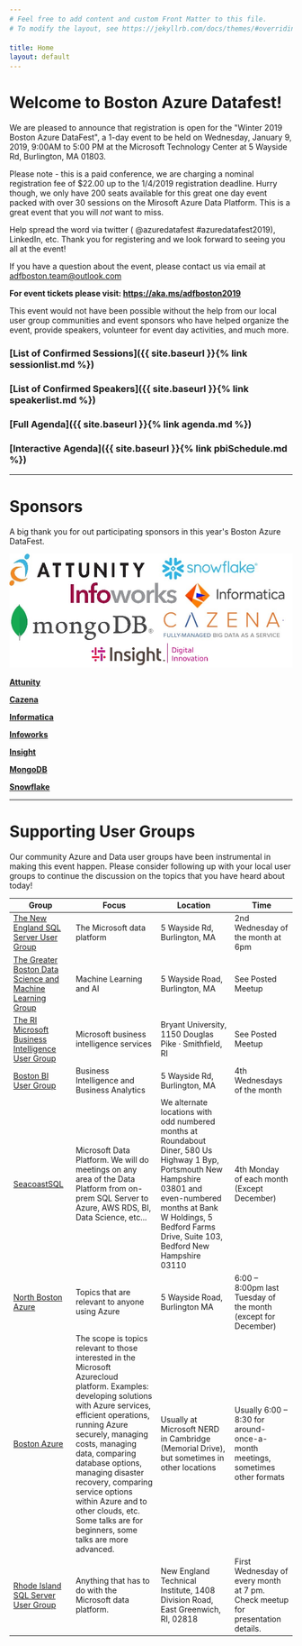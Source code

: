 ```yaml
---
# Feel free to add content and custom Front Matter to this file.
# To modify the layout, see https://jekyllrb.com/docs/themes/#overriding-theme-defaults

title: Home
layout: default
---
```


# Welcome to Boston Azure Datafest!

We are pleased to announce that registration is open for the "Winter 2019 Boston Azure DataFest", a 1-day event to be held on Wednesday, January 9,  2019, 9:00AM to 5:00 PM at the Microsoft Technology Center at 5 Wayside Rd, Burlington, MA 01803. 

Please note - this is a paid conference, we are charging a nominal registration fee of $22.00 up to the 1/4/2019 registration deadline. Hurry though, we only have 200 seats available for this great one day event packed with over 30 sessions on the Mirosoft Azure Data Platform. This is a great event that you will *not* want to miss.

Help spread the word via twitter ( @azuredatafest #azuredatafest2019), LinkedIn, etc. Thank you for registering and we look forward to seeing you all at the event!
 
If you have a question about the event, please contact us via email at <adfboston.team@outlook.com>
 
**For event tickets please visit: <https://aka.ms/adfboston2019>**

This event would not have been possible without the help from our local user group communities and event sponsors who have helped organize the event, provide speakers, volunteer for event day activities, and much more. 

### [List of Confirmed Sessions]({{ site.baseurl }}{% link sessionlist.md %})

### [List of Confirmed Speakers]({{ site.baseurl }}{% link speakerlist.md %})

### [Full Agenda]({{ site.baseurl }}{% link agenda.md %})

### [Interactive Agenda]({{ site.baseurl }}{% link pbiSchedule.md %})


---

# Sponsors
A big thank you for out participating sponsors in this year's Boston Azure DataFest. 

![Logos of Sponsoring Organizations](./images/sponsors.jpg "List of Sponsors") 

**[Attunity](www.attunity.com)** 

**[Cazena](www.cazena.com)** 

**[Informatica](www.informatica.com)** 

**[Infoworks](www.infoworks.io)** 

**[Insight](https://www.insight.com/en_US/solve/digital-innovation.html)** 

**[MongoDB](https://www.mongodb.com/)** 

**[Snowflake](www.snowflake.com)**

---

# Supporting User Groups
Our community Azure and Data user groups have been instrumental in making this event happen. Please consider following up with your local user groups to continue the discussion on the topics that you have heard about today! 

| Group | Focus | Location | Time |
| ----- | ----- | -------- | -----|
| [The New England SQL Server User Group](https://www.meetup.com/nesqlug) | The Microsoft data platform| 5 Wayside Rd, Burlington, MA | 2nd Wednesday of the month at 6pm  |
| [The Greater Boston Data Science and Machine Learning Group](https://www.meetup.com/GreaterBoston-DataScienceGroup/) | Machine Learning and AI | 5 Wayside Road, Burlington, MA | See Posted Meetup |
| [The RI Microsoft Business Intelligence User Group](https://www.meetup.com/The-RI-Microsoft-BIUG/) | Microsoft business intelligence services | Bryant University, 1150 Douglas Pike · Smithfield, RI | See Posted Meetup |
| [Boston BI User Group](https://www.meetup.com/Boston_BI/) | Business Intelligence and Business Analytics | 5 Wayside Rd, Burlington, MA | 4th Wednesdays of the month |
| [SeacoastSQL](https://www.meetup.com/SeacoastSQL-User-Group/) | Microsoft Data Platform. We will do meetings on any area of the Data Platform from on-prem SQL Server to Azure, AWS RDS, BI, Data Science, etc... | We alternate locations with odd numbered months at Roundabout Diner, 580 Us Highway 1 Byp, Portsmouth New Hampshire 03801 and even-numbered months at Bank W Holdings, 5 Bedford Farms Drive, Suite 103, Bedford New Hampshire 03110 | 4th Monday of each month (Except December) |
| [North Boston Azure](https://www.meetup.com/North-Boston-Azure-Cloud-User-Group/) | Topics that are relevant to anyone using Azure | 5 Wayside Road, Burlington MA | 6:00 – 8:00pm last Tuesday of the month (except for December) |
| [Boston Azure](http://bostonazure.org) | The scope is topics relevant to those interested in the Microsoft Azurecloud platform. Examples: developing solutions with Azure services, efficient operations, running Azure securely, managing costs, managing data, comparing database options, managing disaster recovery, comparing service options within Azure and to other clouds, etc. Some talks are for beginners, some talks are more advanced. | Usually at Microsoft NERD in Cambridge (Memorial Drive), but sometimes in other locations | Usually 6:00 – 8:30 for around-once-a-month meetings, sometimes other formats |
| [Rhode Island SQL Server User Group](https://www.meetup.com/Rhode-Island-SQL-Server-Users-Group/) | Anything that has to do with the Microsoft data platform. | New England Technical Institute, 1408 Division Road, East Greenwich, RI, 02818 | First Wednesday of every month at 7 pm.  Check meetup for presentation details. |




